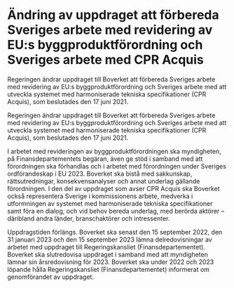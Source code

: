 # Ändring av uppdraget att förbereda Sveriges arbete med revidering av EU:s byggproduktförordning och Sveriges arbete med CPR Acquis

Regeringen ändrar uppdraget till Boverket att förbereda Sveriges arbete med revidering av EU:s byggproduktförordning och Sveriges arbete med att utveckla systemet med harmoniserade tekniska specifikationer (CPR Acquis), som beslutades den 17 juni 2021.

Regeringen ändrar uppdraget till Boverket att förbereda Sveriges arbete med revidering av EU:s byggproduktförordning och Sveriges arbete med att utveckla systemet med harmoniserade tekniska specifikationer (CPR Acquis), som beslutades den 17 juni 2021.

I arbetet med revideringen av byggproduktförordningen ska myndigheten, på Finansdepartementets begäran, även ge stöd i samband med att förordningen ska förhandlas och i arbetet med förordningen under Sveriges ordförandeskap i EU 2023. Boverket ska bistå med sakkunskap, rättsutredningar, konsekvensanalyser och annat underlag gällande förordningen. I den del av uppdraget som avser CPR Acquis ska Boverket också representera Sverige i kommissionens arbete, medverka i utformningen av systemet med harmoniserade tekniska specifikationer samt föra en dialog, och vid behov bereda underlag, med berörda aktörer – däribland andra länder, branschaktörer och intressenter.

Uppdragstiden förlängs. Boverket ska senast den 15 september 2022, den 31 januari 2023 och den 15 september 2023 lämna delredovisningar av arbetet med uppdraget till Regeringskansliet (Finansdepartementet). Boverket ska slutredovisa uppdraget i samband med att myndigheten lämnar sin årsredovisning för 2023. Boverket ska under 2022 och 2023 löpande hålla Regeringskansliet (Finansdepartementet) informerat om genomförandet av uppdraget.
